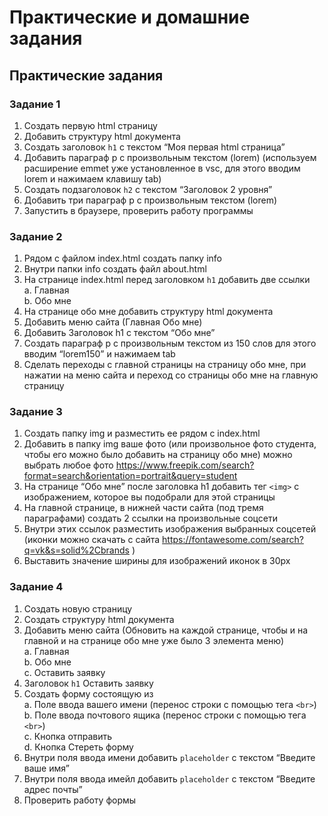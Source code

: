 # Практические и домашние задания
## Практические задания
### Задание 1

1. Создать первую html страницу
2. Добавить структуру html документа
3. Создать заголовок `h1` с текстом “Моя первая html
страница”
4. Добавить параграф p с произвольным текстом (lorem)
(используем расширение emmet уже установленное в
vsc, для этого вводим lorem и нажимаем клавишу tab)
5. Создать подзаголовок `h2` с текстом “Заголовок 2 уровня”
6. Добавить три параграф p с произвольным текстом (lorem)
7. Запустить в браузере, проверить работу программы

### Задание 2
1. Рядом с файлом index.html создать папку info
2. Внутри папки info создать файл about.html
3. На странице index.html перед заголовком `h1` добавить две ссылки  
    a. Главная  
    b. Обо мне
4. На странице обо мне добавить структуру html документа
5. Добавить меню сайта (Главная Обо мне)
6. Добавить Заголовок h1 с текстом “Обо мне”
7. Создать параграф p с произвольным текстом из 150 слов для этого
вводим “lorem150” и нажимаем tab
8. Сделать переходы с главной страницы на страницу обо мне, при
нажатии на меню сайта и переход со страницы обо мне на главную
страницу

### Задание 3
1. Создать папку img и разместить ее рядом с index.html
2. Добавить в папку img ваше фото (или произвольное фото студента,
чтобы его можно было добавить на страницу обо мне) можно
выбрать любое фото https://www.freepik.com/search?format=search&orientation=portrait&query=student
3. На странице “Обо мне” после заголовка h1 добавить тег `<img>` с
изображением, которое вы подобрали для этой страницы
4. На главной странице, в нижней части сайта (под тремя
параграфами) создать 2 ссылки на произвольные соцсети
5. Внутри этих ссылок разместить изображения выбранных соцсетей (иконки можно скачать с сайта https://fontawesome.com/search?q=vk&s=solid%2Cbrands )
6. Выставить значение ширины для изображений иконок в 30px

### Задание 4
1. Создать новую страницу
2. Создать структуру html документа
3. Добавить меню сайта (Обновить на каждой странице, чтобы и на
главной и на странице обо мне уже было 3 элемента меню)     
    a. Главная  
    b. Обо мне  
    c. Оставить заявку
4. Заголовок `h1` Оставить заявку
5. Создать форму состоящую из  
    a. Поле ввода вашего имени (перенос строки с помощью тега `<br>`)  
    b. Поле ввода почтового ящика (перенос строки с помощью тега `<br>`)  
    c. Кнопка отправить  
    d. Кнопка Стереть форму
6. Внутри поля ввода имени добавить `placeholder` с текстом “Введите
ваше имя”
7. Внутри поля ввода имейл добавить `placeholder` с текстом “Введите
адрес почты”
8. Проверить работу формы